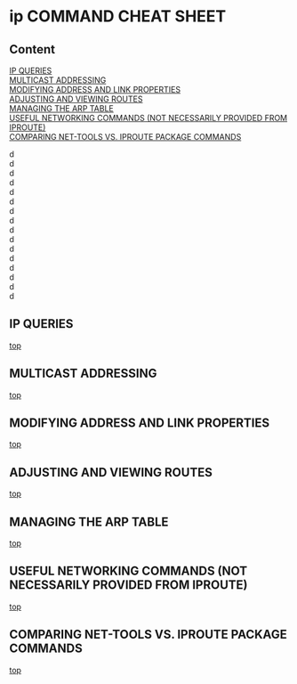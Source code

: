 # ip COMMAND CHEAT SHEET

## Content <a name="content"/>
[IP QUERIES](#IP_QUERIES)\
[MULTICAST ADDRESSING](#MULTICAST_ADDRESSING)\
[MODIFYING ADDRESS AND LINK PROPERTIES](#MODIF_ADDR_AND_LINK_PROP)\
[ADJUSTING AND VIEWING ROUTES](#UPDATE_VIEW_ROUTES)\
[MANAGING THE ARP TABLE](#MANAGE_ARP_TABLE)\
[USEFUL NETWORKING COMMANDS (NOT NECESSARILY PROVIDED FROM IPROUTE)](#USEFULL_NETWORKIG_COMMANDS)\
[COMPARING NET-TOOLS VS. IPROUTE PACKAGE COMMANDS](#COMPARING_NET-TOOLS_VS_IPROUTE)



d\
d\
d\
d\
d\
d\
d\
d\
d\
d\
d\
d\
d\
d\
d\
d


## IP QUERIES <a name="IP_QUERIES"/>

[top](#content)
## MULTICAST ADDRESSING <a name="MULTICAST_ADDRESSING"/>

[top](#content)
## MODIFYING ADDRESS AND LINK PROPERTIES <a name="MODIF_ADDR_AND_LINK_PROP"/>

[top](#content)
## ADJUSTING AND VIEWING ROUTES <a name="UPDATE_VIEW_ROUTES"/>

[top](#content)
## MANAGING THE ARP TABLE <a name="MANAGE_ARP_TABLE"/>

[top](#content)
## USEFUL NETWORKING COMMANDS (NOT NECESSARILY PROVIDED FROM IPROUTE) <a name="USEFULL_NETWORKIG_COMMANDS"/>

[top](#content)
## COMPARING NET-TOOLS VS. IPROUTE PACKAGE COMMANDS <a name="COMPARING_NET-TOOLS_VS_IPROUTE"/>

[top](#content)
